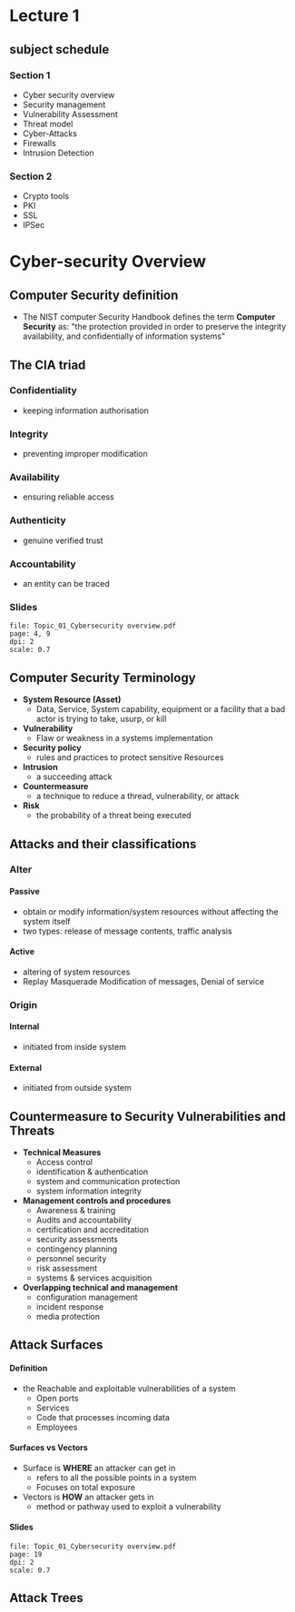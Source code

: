# Lecture 1

## subject schedule 
### Section 1
- Cyber security overview
- Security management
- Vulnerability Assessment
- Threat model
- Cyber-Attacks
- Firewalls
- Intrusion Detection
### Section 2
- Crypto tools
- PKI
- SSL
- IPSec
# Cyber-security Overview
## Computer Security definition
- The NIST computer Security Handbook defines the term **Computer Security** as: 
		"the protection provided in order to preserve the integrity availability, and confidentially of information systems"

## The CIA triad

### Confidentiality
- keeping information authorisation 
### Integrity
- preventing improper modification
### Availability
- ensuring reliable access 
### Authenticity
- genuine verified trust
### Accountability
- an entity can be traced 
### Slides
```slide-note
file: Topic_01_Cybersecurity overview.pdf
page: 4, 9
dpi: 2
scale: 0.7
```


## Computer Security Terminology
- **System Resource (Asset)**
	- Data, Service, System capability, equipment or a facility that a bad actor is trying to take, usurp, or kill
- **Vulnerability**
	- Flaw or weakness in a systems implementation
- **Security policy**
	- rules and practices to protect sensitive Resources
- **Intrusion** 
	- a succeeding attack 
- **Countermeasure**
	- a technique to reduce a thread, vulnerability, or attack 
- **Risk**
	- the probability of a threat being executed
## Attacks and their classifications 
### Alter
#### Passive 
- obtain or modify information/system resources without affecting the system itself
- two types: release of message contents, traffic analysis
#### Active
- altering of system resources 
- Replay Masquerade Modification of messages, Denial of service 
### Origin
#### Internal 
- initiated from inside system
#### External
- initiated from outside system
## Countermeasure to Security Vulnerabilities and Threats  
- **Technical Measures**
	- Access control
	- identification & authentication
	- system and communication protection
	- system information integrity
- **Management controls and procedures**
	- Awareness & training
	- Audits and accountability
	- certification and accreditation
	- security assessments
	- contingency planning
	- personnel security
	- risk assessment 
	- systems & services acquisition
- **Overlapping technical and management**
	- configuration management
	- incident response
	- media protection
## Attack Surfaces
#### Definition 
- the Reachable and exploitable vulnerabilities of a system 
	- Open ports 
	- Services
	- Code that processes incoming data
	- Employees 
#### Surfaces vs Vectors
- Surface is **WHERE** an attacker can get in 
	- refers to all the possible points in a system
	- Focuses on total exposure
- Vectors is **HOW** an attacker gets in 
	- method or pathway used to exploit a vulnerability
#### Slides
```slide-note
file: Topic_01_Cybersecurity overview.pdf
page: 19
dpi: 2
scale: 0.7
```
## Attack Trees

